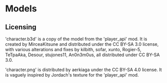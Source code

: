 # Models
## Licensing
'character.b3d' is a copy of the model from the 'player_api' mod. It is created
by MirceaKitsune and distributed under the CC BY-SA 3.0 license, with various
alterations and fixes by kilbith, sofar, xunto, Rogier-5, TeTpaAka, Desour,
stujones11, An0n3m0us, all distributed under CC BY-SA 3.0.

'character.png' is distributed by aerkiaga under the CC BY-SA 4.0 license. It is
vaguely inspired by Jordach's texture for the 'player_api' mod.
